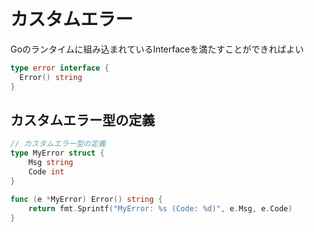 # カスタムエラー

Goのランタイムに組み込まれているInterfaceを満たすことができればよい

```go
type error interface {
  Error() string
}
```

## カスタムエラー型の定義

```go
// カスタムエラー型の定義
type MyError struct {
    Msg string
    Code int
}

func (e *MyError) Error() string {
    return fmt.Sprintf("MyError: %s (Code: %d)", e.Msg, e.Code)
}
```
